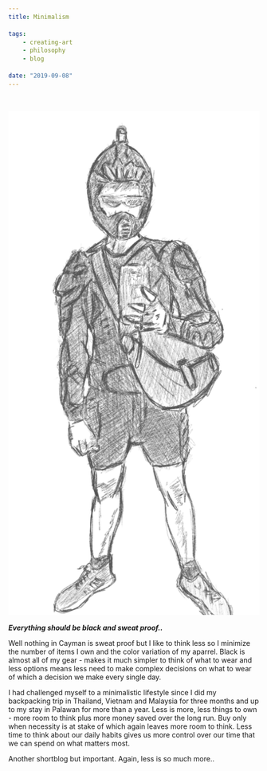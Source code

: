 ```yaml
---
title: Minimalism

tags:
    - creating-art
    - philosophy
    - blog

date: "2019-09-08"
---
```

<br/>

![bicyclegear](bicyclegear.jpg)

***Everything should be black and sweat proof..*** 

Well nothing in Cayman is sweat proof but I like to think less so I minimize the number of items I own and the color variation of my aparrel. Black is almost all of my gear - makes it much simpler to think of what to wear and less options means less need to make complex decisions on what to wear of which a decision we make every single day. 

I had challenged myself to a minimalistic lifestyle since I did my backpacking trip in Thailand, Vietnam and Malaysia for three months and up to my stay in Palawan for more than a year. Less is more, less things to own - more room to think plus more money saved over the long run. Buy only when necessity is at stake of which again leaves more room to think. Less time to think about our daily habits gives us more control over our time that we can spend on what matters most. 

Another shortblog but important. Again, less is so much more..
